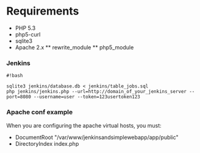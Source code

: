 # Requirements #

* PHP 5.3
* php5-curl
* sqlite3
* Apache 2.x
** rewrite_module
** php5_module

### Jenkins ###

```
#!bash

sqlite3 jenkins/database.db < jenkins/table_jobs.sql
php jenkins/jenkins.php --url=http://domain_of_your_jenkins_server --port=8080 --username=user --token=123usertoken123

```

### Apache conf example ###

When you are configuring the apache virtual hosts, you must:

* DocumentRoot "/var/www/jenkinsandsimplewebapp/app/public"
* DirectoryIndex index.php